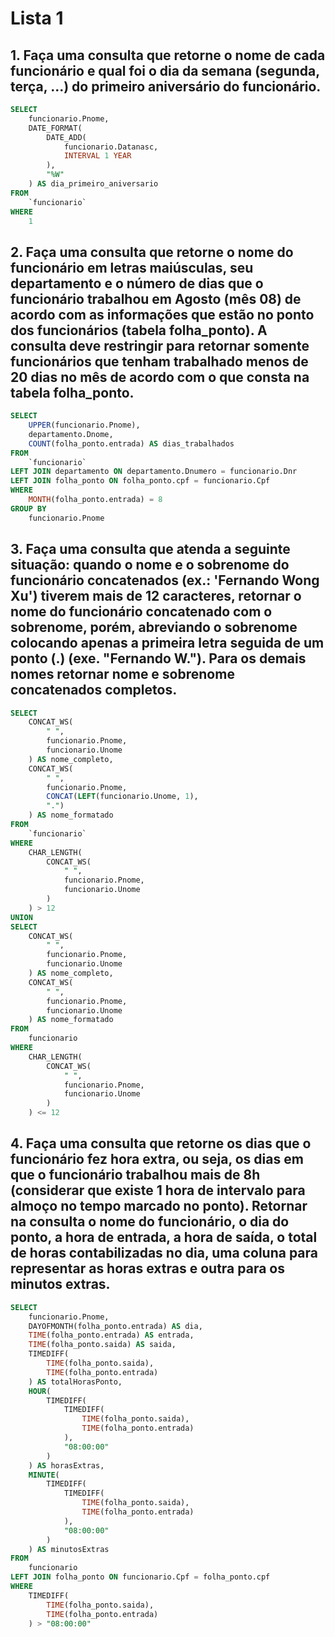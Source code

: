 # Lista 1
## 1. Faça uma consulta que retorne o nome de cada funcionário e qual foi o dia da semana (segunda, terça, ...) do primeiro aniversário do funcionário.
```sql
SELECT
    funcionario.Pnome,
    DATE_FORMAT(
        DATE_ADD(
            funcionario.Datanasc,
            INTERVAL 1 YEAR
        ),
        "%W"
    ) AS dia_primeiro_aniversario
FROM
    `funcionario`
WHERE
    1
```

## 2. Faça uma consulta que retorne o nome do funcionário em letras maiúsculas, seu departamento e o número de dias que o funcionário trabalhou em Agosto (mês 08) de acordo com as informações que estão no ponto dos funcionários (tabela folha_ponto). A consulta deve restringir para retornar somente funcionários que tenham trabalhado menos de 20 dias no mês de acordo com o que consta na tabela folha_ponto. 
```sql
SELECT
    UPPER(funcionario.Pnome),
    departamento.Dnome,
    COUNT(folha_ponto.entrada) AS dias_trabalhados
FROM
    `funcionario`
LEFT JOIN departamento ON departamento.Dnumero = funcionario.Dnr
LEFT JOIN folha_ponto ON folha_ponto.cpf = funcionario.Cpf
WHERE
    MONTH(folha_ponto.entrada) = 8
GROUP BY
    funcionario.Pnome
```

## 3. Faça uma consulta que atenda a seguinte situação: quando o nome e o sobrenome do funcionário concatenados (ex.: 'Fernando Wong Xu') tiverem mais de 12 caracteres, retornar o nome do funcionário concatenado com o sobrenome, porém, abreviando o sobrenome colocando apenas a primeira letra seguida de um ponto (.) (exe. "Fernando W."). Para os demais nomes retornar nome e sobrenome concatenados completos.
```sql
SELECT
    CONCAT_WS(
        " ",
        funcionario.Pnome,
        funcionario.Unome
    ) AS nome_completo,
    CONCAT_WS(
        " ",
        funcionario.Pnome,
        CONCAT(LEFT(funcionario.Unome, 1),
        ".")
    ) AS nome_formatado
FROM
    `funcionario`
WHERE
    CHAR_LENGTH(
        CONCAT_WS(
            " ",
            funcionario.Pnome,
            funcionario.Unome
        )
    ) > 12
UNION
SELECT
    CONCAT_WS(
        " ",
        funcionario.Pnome,
        funcionario.Unome
    ) AS nome_completo,
    CONCAT_WS(
        " ",
        funcionario.Pnome,
        funcionario.Unome
    ) AS nome_formatado
FROM
    funcionario
WHERE
    CHAR_LENGTH(
        CONCAT_WS(
            " ",
            funcionario.Pnome,
            funcionario.Unome
        )
    ) <= 12
```

## 4. Faça uma consulta que retorne os dias que o funcionário fez hora extra, ou seja, os dias em que o funcionário trabalhou mais de 8h (considerar que existe 1 hora de intervalo para almoço no tempo marcado no ponto). Retornar na consulta o nome do funcionário, o dia do ponto, a hora de entrada, a hora de saída, o total de horas contabilizadas no dia, uma coluna para representar as horas extras e outra para os minutos extras.

```sql
SELECT
    funcionario.Pnome,
    DAYOFMONTH(folha_ponto.entrada) AS dia,
    TIME(folha_ponto.entrada) AS entrada,
    TIME(folha_ponto.saida) AS saida,
    TIMEDIFF(
        TIME(folha_ponto.saida),
        TIME(folha_ponto.entrada)
    ) AS totalHorasPonto,
    HOUR(
        TIMEDIFF(
            TIMEDIFF(
                TIME(folha_ponto.saida),
                TIME(folha_ponto.entrada)
            ),
            "08:00:00"
        )
    ) AS horasExtras,
    MINUTE(
        TIMEDIFF(
            TIMEDIFF(
                TIME(folha_ponto.saida),
                TIME(folha_ponto.entrada)
            ),
            "08:00:00"
        )
    ) AS minutosExtras
FROM
    funcionario
LEFT JOIN folha_ponto ON funcionario.Cpf = folha_ponto.cpf
WHERE
    TIMEDIFF(
        TIME(folha_ponto.saida),
        TIME(folha_ponto.entrada)
    ) > "08:00:00"
```